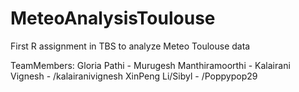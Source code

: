 # MeteoAnalysisToulouse
First R assignment in TBS to analyze Meteo Toulouse data

TeamMembers:
Gloria Pathi - <GITID>
Murugesh Manthiramoorthi - <GITID>
Kalairani Vignesh - /kalairanivignesh
XinPeng Li/Sibyl - /Poppypop29
